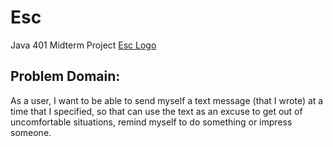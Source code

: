 # Esc
Java 401 Midterm Project
[Esc Logo](assets/esc-logo.png)

## Problem Domain:
As a user, I want to be able to send myself a text message (that I wrote) at a time that I specified, so that can use the text as an excuse to get out of uncomfortable situations, remind myself to do something or impress someone.
